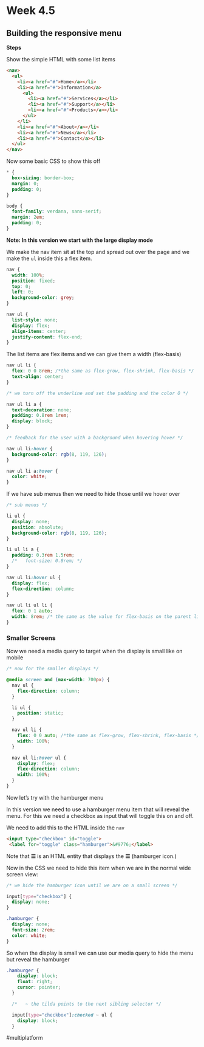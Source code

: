 # Week 4.5
## Building the responsive menu
**Steps**

Show the simple HTML with some list items

```html
<nav>
  <ul>
    <li><a href="#">Home</a></li>
    <li><a href="#">Information</a>
      <ul>
        <li><a href="#">Services</a></li>
        <li><a href="#">Support</a></li>
        <li><a href="#">Products</a></li>
      </ul>
    </li>
    <li><a href="#">About</a></li>
    <li><a href="#">News</a></li>
    <li><a href="#">Contact</a></li>
  </ul>
</nav>
```

Now some basic CSS to show this off

```css
* {
  box-sizing: border-box;
  margin: 0;
  padding: 0;
}

body {
  font-family: verdana, sans-serif;
  margin: 2em;
  padding: 0;
}
```

**Note: In this version we start with the large display mode**

We make the nav item sit at the top and spread out over the page and we make the `ul` inside this a flex item.


```css
nav {
  width: 100%;
  position: fixed;
  top: 0;
  left: 0;
  background-color: grey;
}

nav ul {
  list-style: none;
  display: flex;
  align-items: center;
  justify-content: flex-end;
}
```

The list items are flex items and we can give them a width (flex-basis)

```css
nav ul li {
  flex: 0 0 8rem; /*the same as flex-grow, flex-shrink, flex-basis */
  text-align: center;
}

/* we turn off the underline and set the padding and the color O */

nav ul li a {
  text-decoration: none;
  padding: 0.8rem 1rem;
  display: block;
}

/* feedback for the user with a background when hovering hover */

nav ul li:hover {
  background-color: rgb(8, 119, 126);
}

nav ul li a:hover {
  color: white;
}
```

If we have sub menus then we need to hide those until we hover over

```css
/* sub menus */

li ul {
  display: none;
  position: absolute;
  background-color: rgb(8, 119, 126);
}

li ul li a {
  padding: 0.3rem 1.5rem;
  /*   font-size: 0.8rem; */
}

nav ul li:hover ul {
  display: flex;
  flex-direction: column;
}

nav ul li ul li {
  flex: 0 1 auto;
  width: 8rem; /* the same as the value for flex-basis on the parent li */
}
```

### Smaller Screens

Now we need a media query to target when the display is small like on mobile

```css
/* now for the smaller displays */

@media screen and (max-width: 700px) {
  nav ul {
    flex-direction: column;
  }

  li ul {
    position: static;
  }

  nav ul li {
    flex: 0 0 auto; /*the same as flex-grow, flex-shrink, flex-basis */
    width: 100%;
  }

  nav ul li:hover ul {
    display: flex;
    flex-direction: column;
    width: 100%;
  }
}
```

Now let’s try with the hamburger menu 

In this version we need to use a hamburger menu item that will reveal the menu.  For this we need a checkbox as input that will toggle this on and off.

We need to add this to the HTML inside the `nav`

```html
<input type="checkbox" id="toggle">
 <label for="toggle" class="hamburger">&#9776;</label>
```

Note that **&#9776;** is an HTML entity that displays the **☰** (hamburger icon.)

Now in the CSS we need to hide this item when we are in the normal wide screen view:

```css
/* we hide the hamburger icon until we are on a small screen */

input[type="checkbox"] {
  display: none;
}

.hamburger {
  display: none;
  font-size: 2rem;
  color: white;
}
```

So when the display is small we can use our media query to hide the menu but reveal the hamburger

```css
.hamburger {
    display: block;
    float: right;
    cursor: pointer;
  }

  /*   ~ the tilda points to the next sibling selector */

  input[type="checkbox"]:checked ~ ul {
    display: block;
  }
```

#multiplatform